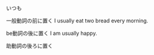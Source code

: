 いつも


一般動詞の前に置く
	I usually eat two bread every morning.

be動詞の後に置く
	 I am usually happy.

助動詞の後ろに置く
